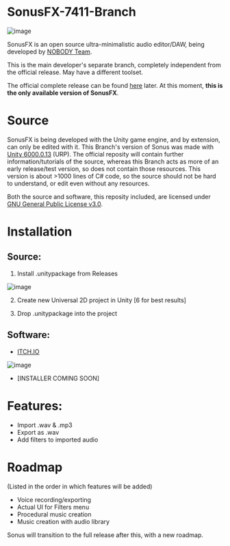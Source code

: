 # SonusFX-7411-Branch
![image](https://github.com/user-attachments/assets/4c8e5859-0d7d-44d4-849f-de7d9a8a7173)

SonusFX is an open source ultra-minimalistic audio editor/DAW, being developed by [NOBODY Team](https://github.com/NOBODY-Team).

This is the main developer's separate branch, completely independent from the official release. May have a different toolset.

The official complete release can be found [here](https://github.com/NOBODY-Team/SonusFX) later. At this moment, **this is the only available version of SonusFX**.

# Source
SonusFX is being developed with the Unity game engine, and by extension, can only be edited with it. This Branch's version of Sonus was made with [Unity 6000.0.13](https://unity.com/releases/editor/whats-new/6000.0.13#installs) (URP). The official reposity will contain further information/tutorials of the source, whereas this Branch acts as more of an early release/test version, so does not contain those resources. This version is about >1000 lines of C# code, so the source should not be hard to understand, or edit even without any resources.

Both the source and software, this reposity included, are licensed under [GNU General Public License v3.0](https://www.gnu.org/licenses/gpl-3.0.en.html).

# Installation
## Source:
1. Install .unitypackage from Releases
 
![image](https://github.com/user-attachments/assets/c29812f1-0b62-4f69-bd4c-fb6a70706e38)

2. Create new Universal 2D project in Unity [6 for best results]
   
3. Drop .unitypackage into the project

## Software:
- [ITCH.IO](https://sevenfoureleven.itch.io/sonusfx)

![image](https://github.com/user-attachments/assets/8cf6ffe9-2e65-4ea9-81ba-07d1ce2008e9)

- [INSTALLER COMING SOON]

# Features:
- Import .wav & .mp3
- Export as .wav
- Add filters to imported audio

# Roadmap

(Listed in the order in which features will be added)

- Voice recording/exporting
- Actual UI for Filters menu
- Procedural music creation
- Music creation with audio library

Sonus will transition to the full release after this, with a new roadmap.
